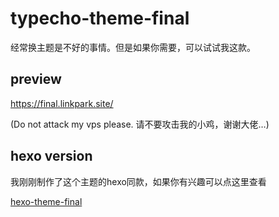 # typecho-theme-final

经常换主题是不好的事情。但是如果你需要，可以试试我这款。

## preview

https://final.linkpark.site/

(Do not attack my vps please. 请不要攻击我的小鸡，谢谢大佬…)

## hexo version

我刚刚制作了这个主题的hexo同款，如果你有兴趣可以点这里查看

[hexo-theme-final](https://github.com/hoytzhang/hexo-theme-final)
